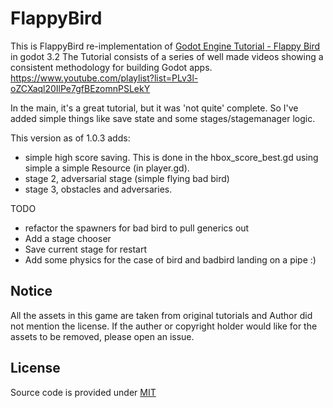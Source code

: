 # FlappyBird

This is FlappyBird re-implementation of [Godot Engine Tutorial - Flappy Bird](https://bitbucket.org/EdwardAngeles/godot-engine-tutorial-flappy-bird) in godot 3.2
The Tutorial consists of a series of well made videos showing a consistent methodology for building Godot apps. https://www.youtube.com/playlist?list=PLv3l-oZCXaql20IlPe7gfBEzomnPSLekY

In the main, it's a great tutorial, but it was 'not quite' complete. So I've added simple things like save state and some stages/stagemanager logic.

This version as of 1.0.3 adds:
- simple high score saving. This is done in the hbox_score_best.gd using simple a simple Resource (in player.gd). 
- stage 2, adversarial stage (simple flying bad bird) 
- stage 3, obstacles and adversaries.

TODO 
- refactor the spawners for bad bird to pull generics out
- Add a stage chooser
- Save current stage for restart
- Add some physics for the case of bird and badbird landing on a pipe :)


## Notice
All the assets in this game are taken from original tutorials and Author did not mention the license. If the auther or copyright holder would like for the assets to be removed, please open an issue.

## License
Source code is provided under [MIT](https://choosealicense.com/licenses/mit/)
